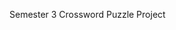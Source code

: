 Semester 3 Crossword Puzzle Project

<!-- TODO: If possible add a special case for solving single lengths blocks?? -->